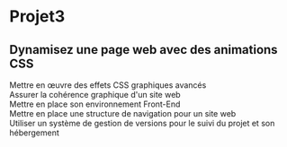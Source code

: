 # Projet3
 
 <h2>Dynamisez une page web avec des animations CSS</h2>
 
Mettre en œuvre des effets CSS graphiques avancés
<br>Assurer la cohérence graphique d'un site web
<br>Mettre en place son environnement Front-End
<br>Mettre en place une structure de navigation pour un site web
<br>Utiliser un système de gestion de versions pour le suivi du projet et son hébergement
